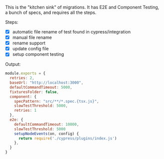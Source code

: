 This is the "kitchen sink" of migrations. It has E2E and Component Testing, a bunch of specs, and requires all the steps.

Steps:

- [x] automatic file rename of test found in cypress/integration
- [x] manual file rename
- [x] rename support
- [x] update config file
- [x] setup component testing

Output:

```js
module.exports = {
  retries: 2,
  baseUrl: "http://localhost:3000",
  defaultCommandTimeout: 5000,
  fixturesFolder: false,
  component: {
    specPattern: "src/**/*.spec.{tsx.js}",
    slowTestThreshold: 5000,
    retries: 1
  },
  e2e: {
    defaultCommandTimeout: 10000,
    slowTestThreshold: 5000
    setupNodeEvents(on, config) {
      return require('./cypress/plugins/index.js')
    },
  }
}
```
